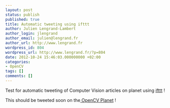 ```yaml
---
layout: post
status: publish
published: true
title: Automatic tweeting using ifttt
author: Julien Lengrand-Lambert
author_login: jlengrand
author_email: julien@lengrand.fr
author_url: http://www.lengrand.fr
wordpress_id: 804
wordpress_url: http://www.lengrand.fr/?p=804
date: 2012-10-24 15:46:03.000000000 +02:00
categories:
- OpenCV
tags: []
comments: []
---
```

Test for automatic tweeting of Computer Vision articles on planet using <a title="ifttt" href="https://ifttt.com/dashboard" target="_blank">ifttt</a> !

This should be tweeted soon on the<a title="opencv planet twitter" href="https://twitter.com/OpenCVPlanet" target="_blank"> OpenCV Planet</a> !
